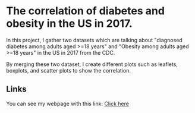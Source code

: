 # **The correlation of diabetes and obesity in the US in 2017.**

In this project, I gather two datasets which are talking about "diagnosed diabetes among adults aged >=18 years" and "Obesity among adults aged >=18 years" in the US in 2017 from the CDC.

By merging these two dataset, I create different plots such as leaflets, boxplots, and scatter plots to show the correlation.

## Links

You can see my webpage with this link: [Click here](https://rawcdn.githack.com/ChengHsiangLu/pm566-fall2022-labs_Sam/004319124b1627064813bd8fe2e004479e76b867/Assignment/assignment05/index.html)


